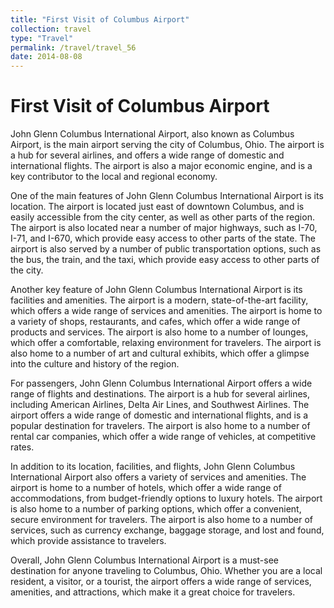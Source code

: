 ```yaml
---
title: "First Visit of Columbus Airport"
collection: travel
type: "Travel"
permalink: /travel/travel_56
date: 2014-08-08
---
```


# First Visit of Columbus Airport
John Glenn Columbus International Airport, also known as Columbus Airport, is the main airport serving the city of Columbus, Ohio. The airport is a hub for several airlines, and offers a wide range of domestic and international flights. The airport is also a major economic engine, and is a key contributor to the local and regional economy.

One of the main features of John Glenn Columbus International Airport is its location. The airport is located just east of downtown Columbus, and is easily accessible from the city center, as well as other parts of the region. The airport is also located near a number of major highways, such as I-70, I-71, and I-670, which provide easy access to other parts of the state. The airport is also served by a number of public transportation options, such as the bus, the train, and the taxi, which provide easy access to other parts of the city.

Another key feature of John Glenn Columbus International Airport is its facilities and amenities. The airport is a modern, state-of-the-art facility, which offers a wide range of services and amenities. The airport is home to a variety of shops, restaurants, and cafes, which offer a wide range of products and services. The airport is also home to a number of lounges, which offer a comfortable, relaxing environment for travelers. The airport is also home to a number of art and cultural exhibits, which offer a glimpse into the culture and history of the region.

For passengers, John Glenn Columbus International Airport offers a wide range of flights and destinations. The airport is a hub for several airlines, including American Airlines, Delta Air Lines, and Southwest Airlines. The airport offers a wide range of domestic and international flights, and is a popular destination for travelers. The airport is also home to a number of rental car companies, which offer a wide range of vehicles, at competitive rates.

In addition to its location, facilities, and flights, John Glenn Columbus International Airport also offers a variety of services and amenities. The airport is home to a number of hotels, which offer a wide range of accommodations, from budget-friendly options to luxury hotels. The airport is also home to a number of parking options, which offer a convenient, secure environment for travelers. The airport is also home to a number of services, such as currency exchange, baggage storage, and lost and found, which provide assistance to travelers.

Overall, John Glenn Columbus International Airport is a must-see destination for anyone traveling to Columbus, Ohio. Whether you are a local resident, a visitor, or a tourist, the airport offers a wide range of services, amenities, and attractions, which make it a great choice for travelers.
